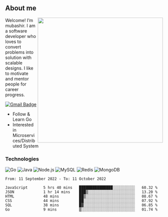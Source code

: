 ## About me

<img align="right" src="https://github-readme-stats-zhiwei-feng.vercel.app/api?username=mub4shir&show_icons=true" width="400" />

Welcome! I’m mubashir. I am a software developer who loves to convert problems into solution with scalable designs. I like to motivate and mentor people for career progress.

[![Gmail Badge](https://img.shields.io/badge/-mubashir11131719@gmail.com-c14438?style=flat-square&logo=Gmail&logoColor=white&link=mailto:mubashir11131719@gmail.com)](mailto:mubashir11131719@gmail.com)




- Follow & Learn Go
- Interested in Microservices/Distributed System


### Technologies
![Go](https://img.shields.io/badge/-Go-000000?style=flat-square&logo=go)
![Java](https://img.shields.io/badge/-Java-E34A86?style=flat-square&logo=java)
![Node.js](https://img.shields.io/badge/-Node.js-000000?style=flat-square&logo=node.js)
![MySQL](https://img.shields.io/badge/-MySQL-orange?style=flat-square&logo=MySQL)
![Redis](https://img.shields.io/badge/-Redis-black?style=flat-square&logo=Redis)
![MongoDB](https://img.shields.io/badge/-MongoDB-000000?style=flat-square&logo=mongodb)






<!--START_SECTION:waka-->

```text
From: 11 September 2022 - To: 11 October 2022

JavaScript       5 hrs 40 mins   ███████████████░░░░░░░░░░   60.32 %
JSON             1 hr 14 mins    ███▒░░░░░░░░░░░░░░░░░░░░░   13.20 %
HTML             48 mins         ██▒░░░░░░░░░░░░░░░░░░░░░░   08.67 %
CSS              44 mins         ██░░░░░░░░░░░░░░░░░░░░░░░   07.92 %
SQL              38 mins         █▓░░░░░░░░░░░░░░░░░░░░░░░   06.85 %
Go               9 mins          ▒░░░░░░░░░░░░░░░░░░░░░░░░   01.74 %
```

<!--END_SECTION:waka-->
</p>



